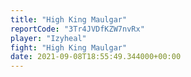 ```yaml
---
title: "High King Maulgar"
reportCode: "3Tr4JVDfKZW7nvRx"
player: "Izyheal"
fight: "High King Maulgar"
date: 2021-09-08T18:55:49.344000+00:00
---
```

